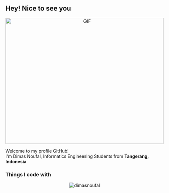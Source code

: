 ## Hey! Nice to see you

<p align="center">
<img alt="GIF" src="https://github.com/abhisheknaiidu/abhisheknaiidu/blob/master/code.gif?raw=true" width="100%" height="400" />

<p>Welcome to my profile GitHub! </br> I'm Dimas Noufal, Informatics Engineering Students from <b>Tangerang, Indonesia</b></p>
<h3>Things I code with</h3>


<p align="center"> <img src="https://github-readme-stats.vercel.app/api?username=dimasnoufal&show_icons=true&theme=gotham" alt="dimasnoufal" />
